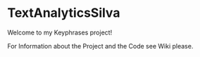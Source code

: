 # TextAnalyticsSilva

Welcome to my Keyphrases project!

For Information about the Project and the Code see Wiki please.
